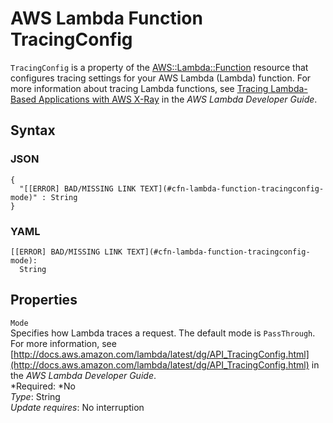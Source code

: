 # AWS Lambda Function TracingConfig<a name="aws-properties-lambda-function-tracingconfig"></a>

`TracingConfig` is a property of the [AWS::Lambda::Function](aws-resource-lambda-function.md) resource that configures tracing settings for your AWS Lambda \(Lambda\) function\. For more information about tracing Lambda functions, see [Tracing Lambda\-Based Applications with AWS X\-Ray](http://docs.aws.amazon.com/lambda/latest/dg/lambda-x-ray.html#using-x-ray) in the *AWS Lambda Developer Guide*\.

## Syntax<a name="w3ab2c21c14e1327b5"></a>

### JSON<a name="aws-properties-lambda-function-tracingconfig-syntax.json"></a>

```
{
  "[[ERROR] BAD/MISSING LINK TEXT](#cfn-lambda-function-tracingconfig-mode)" : String
}
```

### YAML<a name="aws-properties-lambda-function-tracingconfig-syntax.yaml"></a>

```
[[ERROR] BAD/MISSING LINK TEXT](#cfn-lambda-function-tracingconfig-mode):
  String
```

## Properties<a name="w3ab2c21c14e1327b7"></a>

`Mode`  
Specifies how Lambda traces a request\. The default mode is `PassThrough`\. For more information, see [http://docs.aws.amazon.com/lambda/latest/dg/API_TracingConfig.html](http://docs.aws.amazon.com/lambda/latest/dg/API_TracingConfig.html) in the *AWS Lambda Developer Guide*\.  
*Required: *No  
*Type*: String  
*Update requires*: No interruption
